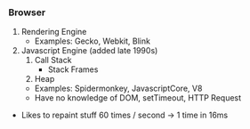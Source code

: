 ### Browser

1. Rendering Engine
   - Examples: Gecko, Webkit, Blink
2. Javascript Engine (added late 1990s)
   1. Call Stack
      - Stack Frames
   2. Heap
   - Examples: Spidermonkey, JavascriptCore, V8
   - Have no knowledge of DOM, setTimeout, HTTP Request

- Likes to repaint stuff 60 times / second -> 1 time in 16ms
